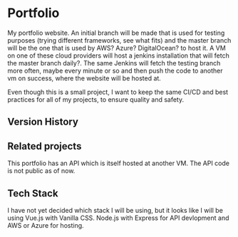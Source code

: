 # Portfolio

My portfolio website. An initial branch will be made that is used for testing purposes (trying different frameworks, see what fits) and the master branch will
be the one that is used by AWS? Azure? DigitalOcean? to host it. A VM on one of these cloud providers will host a jenkins installation that will fetch the master branch
daily?. The same Jenkins will fetch the testing branch more often, maybe every minute or so and then push the code to another vm on success, where the website will be hosted at.

Even though this is a small project, I want to keep the same CI/CD and best practices for all of my projects, to ensure quality and safety.

## Version History

## Related projects

This portfolio has an API which is itself hosted at another VM. The API code is not public as of now.

## Tech Stack

I have not yet decided which stack I will be using, but it looks like I will
be using Vue.js with Vanilla CSS. Node.js with Express for API devlopment and AWS or Azure for hosting.